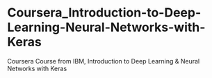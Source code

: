 # Coursera_Introduction-to-Deep-Learning-Neural-Networks-with-Keras
Coursera Course from IBM, Introduction to Deep Learning &amp; Neural Networks with Keras
